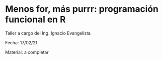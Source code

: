 # Menos for, más purrr: programación funcional en R

Taller a cargo del Ing. Ignacio Evangelista

Fecha: 17/02/21

Material: a completar
